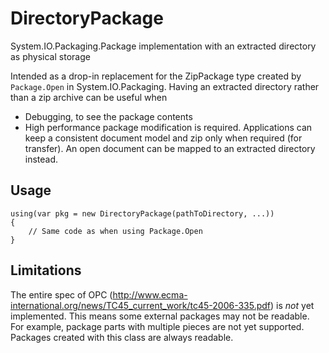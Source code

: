 # DirectoryPackage
System.IO.Packaging.Package implementation with an extracted directory as physical storage

Intended as a drop-in replacement for the ZipPackage type created by `Package.Open` in System.IO.Packaging. Having an extracted directory rather than a zip archive can be useful when

 - Debugging, to see the package contents 
 - High performance package modification is required. Applications can keep a consistent document model and zip only when required (for transfer). An open document can be mapped to an extracted directory instead.

## Usage

    using(var pkg = new DirectoryPackage(pathToDirectory, ...))
    {
        // Same code as when using Package.Open
    }
    
## Limitations

The entire spec of OPC (http://www.ecma-international.org/news/TC45_current_work/tc45-2006-335.pdf) is *not* yet implemented. This means some external packages may not be readable. For example, package parts with multiple pieces are not yet supported. Packages created with this class are always readable.

   
